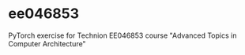 # ee046853
PyTorch exercise for Technion EE046853 course "Advanced Topics in Computer Architecture"
